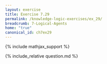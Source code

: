 ```yaml
---
layout: exercise
title: Exercise 7.29
permalink: /knowledge-logic-exercises/ex_29/
breadcrumb: 7-Logical-Agents
home: "true"
canonical_id: ch7ex29
---
```


{% include mathjax_support %}


<div id="hiddden">{% include_relative question.md %}</div>